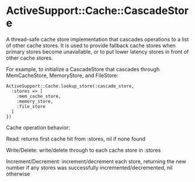 # ActiveSupport::Cache::CascadeStore

A thread-safe cache store implementation that cascades
operations to a list of other cache stores. It is used to
provide fallback cache stores when primary stores become
unavailable, or to put lower latency stores in front of
other cache stores.

For example, to initialize a CascadeStore that
cascades through MemCacheStore, MemoryStore, and FileStore:

    ActiveSupport::Cache.lookup_store(:cascade_store,
      :stores => [
        :mem_cache_store,
        :memory_store,
        :file_store
      ]
    })

Cache operation behavior:

Read: returns first cache hit from :stores, nil if none found

Write/Delete: write/delete through to each cache store in
:stores

Increment/Decrement: increment/decrement each store, returning
the new number if any stores was successfully
incremented/decremented, nil otherwise
